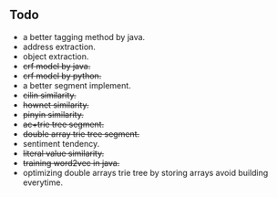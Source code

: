 ## Todo
* a better tagging method by java. 
* address extraction.
* object extraction.
* ~~crf model by java.~~
* ~~crf model by python.~~
* a better segment implement.
* ~~cilin similarity.~~
* ~~hownet similarity.~~
* ~~pinyin similarity.~~
* ~~ac+trie tree segment.~~
* ~~double array trie tree segment.~~
* sentiment tendency.
* ~~literal value similarity.~~
* ~~training word2vec in java.~~
* optimizing double arrays trie tree by storing arrays avoid building everytime.